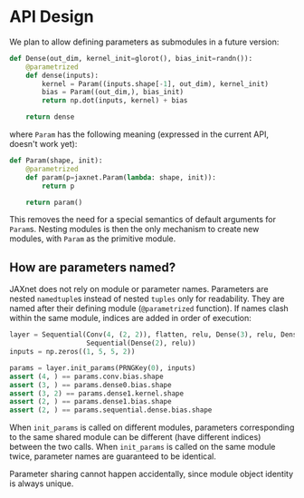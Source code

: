 # API Design

We plan to allow defining parameters as submodules in a future version:

```python
def Dense(out_dim, kernel_init=glorot(), bias_init=randn()):
    @parametrized
    def dense(inputs):
        kernel = Param((inputs.shape[-1], out_dim), kernel_init)
        bias = Param((out_dim,), bias_init)
        return np.dot(inputs, kernel) + bias

    return dense
```

where `Param` has the following meaning (expressed in the current API, doesn't work yet):

```python
def Param(shape, init):
    @parametrized
    def param(p=jaxnet.Param(lambda: shape, init)):
        return p

    return param()
```

This removes the need for a special semantics of default arguments for `Param`s.
Nesting modules is then the only mechanism to create new modules,
with `Param` as the primitive module.

## How are parameters named?

JAXnet does not rely on module or parameter names.
Parameters are nested `namedtuple`s instead of nested `tuples` only for readability.
They are named after their defining module (`@parametrized` function).
If names clash within the same module, indices are added in order of execution:

```python
layer = Sequential(Conv(4, (2, 2)), flatten, relu, Dense(3), relu, Dense(2),
                   Sequential(Dense(2), relu))
inputs = np.zeros((1, 5, 5, 2))

params = layer.init_params(PRNGKey(0), inputs)
assert (4, ) == params.conv.bias.shape
assert (3, ) == params.dense0.bias.shape
assert (3, 2) == params.dense1.kernel.shape
assert (2, ) == params.dense1.bias.shape
assert (2, ) == params.sequential.dense.bias.shape
```

When `init_params` is called on different modules, parameters corresponding to the same shared module can be different (have different indices) between the two calls.
When `init_params` is called on the same module twice, parameter names are guaranteed to be identical.

Parameter sharing cannot happen accidentally, since module object identity is always unique.